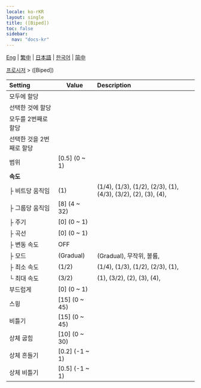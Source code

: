 ```yaml
---
locale: ko-rKR
layout: single
title: ([Biped])
toc: false
sidebar:
  nav: "docs-kr"
---
```

[Eng](/dancexr/menu/2025.4/motion/biped) | [繁中](/tw/dancexr/menu/2025.4/motion/biped) | [日本語](/jp/dancexr/menu/2025.4/motion/biped) | [한국어](/kr/dancexr/menu/2025.4/motion/biped) | [简中](/zh/dancexr/menu/2025.4/motion/biped)

[프로시저](../menu#프로시저) > ([Biped])



| Setting | Value | Description |
| :--- | --- | :--- |
| 모두에 할당 || 
| 선택한 것에 할당 || 
| 모두를 2번째로 할당 || 
| 선택한 것을 2번째로 할당 || 
| 범위 | [0.5] (0 ~ 1) | 
| **속도** | | 
| ├&nbsp;비트당 움직임 | (1) | (1/4), (1/3), (1/2), (2/3), (1), (4/3), (3/2), (2), (3), (4), 
| ├&nbsp;그룹당 움직임 | [8] (4 ~ 32) | 
| ├&nbsp;주기 | [0] (0 ~ 1) | 
| ├&nbsp;곡선 | [0] (0 ~ 1) | 
| ├&nbsp;변동 속도 | OFF | 
| ├&nbsp;모드 | (Gradual) | (Gradual), 무작위, 볼륨, 
| ├&nbsp;최소 속도 | (1/2) | (1/4), (1/3), (1/2), (2/3), (1), 
| └&nbsp;최대 속도 | (3/2) | (1), (3/2), (2), (3), (4), 
| 부드럽게 | [0] (0 ~ 1) | 
| 스윙 | [15] (0 ~ 45) | 
| 비틀기 | [15] (0 ~ 45) | 
| 상체 굽힘 | [10] (0 ~ 30) | 
| 상체 흔들기 | [0.2] (-1 ~ 1) | 
| 상체 비틀기 | [0.5] (-1 ~ 1) | 
